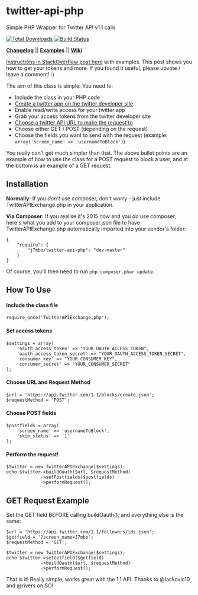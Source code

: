 twitter-api-php
======================
Simple PHP Wrapper for Twitter API v1.1 calls

[![Total Downloads](https://poser.pugx.org/j7mbo/twitter-api-php/downloads.png)](https://packagist.org/packages/j7mbo/twitter-api-php)
[![Build Status](https://travis-ci.org/J7mbo/twitter-api-php.svg?branch=master)](https://packagist.org/packages/j7mbo/twitter-api-php)

**[Changelog](https://github.com/J7mbo/twitter-api-php/wiki/Changelog)** ||
**[Examples](https://github.com/J7mbo/twitter-api-php/wiki/Twitter-API-PHP-Wiki)** ||
**[Wiki](https://github.com/J7mbo/twitter-api-php/wiki)**

[Instructions in StackOverflow post here](http://stackoverflow.com/questions/12916539/simplest-php-example-retrieving-user-timeline-with-twitter-api-version-1-1/15314662#15314662) with examples. This post shows you how to get your tokens and more. 
If you found it useful, please upvote / leave a comment! :)

The aim of this class is simple. You need to:

- Include the class in your PHP code
- [Create a twitter app on the twitter developer site](https://dev.twitter.com/apps/)
- Enable read/write access for your twitter app
- Grab your access tokens from the twitter developer site
- [Choose a twitter API URL to make the request to](https://dev.twitter.com/docs/api/1.1/)
- Choose either GET / POST (depending on the request) 
- Choose the fields you want to send with the request (example: `array('screen_name' => 'usernameToBlock')`)

You really can't get much simpler than that. The above bullet points are an example of how to use the class for a POST request to block a user, and at the bottom is an example of a GET request.

Installation
------------

**Normally:** If you *don't* use composer, don't worry - just include TwitterAPIExchange.php in your application. 

**Via Composer:** If you realise it's 2015 now and you *do* use composer, here's what you add to your composer.json file to have TwitterAPIExchange.php automatically imported into your vendor's folder:

    {
        "require": {
            "j7mbo/twitter-api-php": "dev-master"
        }
    }

Of course, you'll then need to run `php composer.phar update`.

How To Use
------
#### Include the class file ####

    require_once('TwitterAPIExchange.php');

#### Set access tokens ####

    $settings = array(
        'oauth_access_token' => "YOUR_OAUTH_ACCESS_TOKEN",
        'oauth_access_token_secret' => "YOUR_OAUTH_ACCESS_TOKEN_SECRET",
        'consumer_key' => "YOUR_CONSUMER_KEY",
        'consumer_secret' => "YOUR_CONSUMER_SECRET"
    );

#### Choose URL and Request Method ####

    $url = 'https://api.twitter.com/1.1/blocks/create.json';
    $requestMethod = 'POST';

#### Choose POST fields ####

    $postfields = array(
        'screen_name' => 'usernameToBlock', 
        'skip_status' => '1'
    );

#### Perform the request! ####

    $twitter = new TwitterAPIExchange($settings);
    echo $twitter->buildOauth($url, $requestMethod)
                 ->setPostfields($postfields)
                 ->performRequest();

GET Request Example
----------------

Set the GET field BEFORE calling buildOauth(); and everything else is the same:

    $url = 'https://api.twitter.com/1.1/followers/ids.json';
    $getfield = '?screen_name=J7mbo';
    $requestMethod = 'GET';

    $twitter = new TwitterAPIExchange($settings);
    echo $twitter->setGetfield($getfield)
                 ->buildOauth($url, $requestMethod)
                 ->performRequest();

That is it! Really simple, works great with the 1.1 API. Thanks to @lackovic10 and @rivers on SO!
